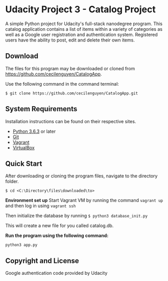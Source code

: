 # Udacity Project 3 - Catalog Project

A simple Python project for Udacity's full-stack nanodegree program. This catalog application contains a list of items within a variety of categories as well as a Google user registration and authentication system. Registered users have the ability to post, edit and delete their own items.

## Download

The files for this program may be downloaded or cloned from https://github.com/cecilenguyen/CatalogApp.

Use the following command in the command terminal:

`$ git clone https://github.com/cecilenguyen/CatalogApp.git`

## System Requirements
Installation instructions can be found on their respective sites.

- [Python 3.6.3](https://www.python.org/downloads/) or later
- [Git](https://git-scm.com/downloads)
- [Vagrant](https://www.vagrantup.com)
- [VirtualBox](https://www.virtualbox.org/wiki/Download_Old_Builds_5_1)

## Quick Start

After downloading or cloning the program files, navigate to the directory folder.

`$ cd <C:\Directory\files\downloaded\to>`

**Environment set up**
Start Vagrant VM by running the command `vagrant up` and then log in using `vagrant ssh`

Then initialize the database by running `$ python3 database_init.py`

This will create a new file for you called catalog.db.

**Run the program using the following command:**

`python3 app.py`

## Copyright and License

Google authentication code provided by Udacity



